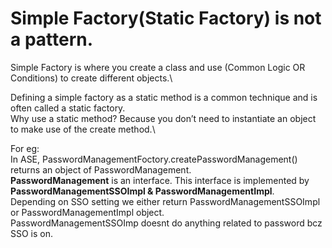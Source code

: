 
# Simple Factory(Static Factory) is not a pattern.

Simple Factory is where you create a class and use (Common Logic OR Conditions) to create different objects.\

Defining a simple factory as a static method is a common technique and is often called a static factory.\
Why use a static method? Because you don’t need to instantiate an object to make use of the create method.\

For eg:\
In ASE, PasswordManagementFoctory.createPasswordManagement() returns an object of PasswordManagement.\
**PasswordManagement** is an interface. This interface is implemented by **PasswordManagementSSOImpl & PasswordManagementImpl**.\
Depending on SSO setting we either return PasswordManagementSSOImpl or PasswordManagementImpl object.\
PasswordManagementSSOImp doesnt do anything related to password bcz SSO is on.


